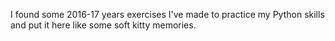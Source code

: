 I found some 2016-17 years exercises I've made to practice my Python skills and put it here like some soft kitty memories.
